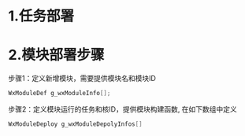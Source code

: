 # 1.任务部署

# 2.模块部署步骤
步骤1：定义新增模块，需要提供模块名和模块ID
```c
WxModuleDef g_wxModuleInfo[];
```

步骤2：定义模块运行的任务和核ID，提供模块构建函数, 在如下数组中定义
```c
WxModuleDeploy g_wxModuleDepolyInfos[]
```

